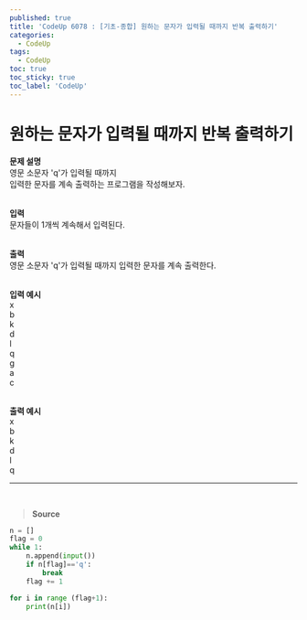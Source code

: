 ```yaml
---
published: true
title: 'CodeUp 6078 : [기초-종합] 원하는 문자가 입력될 때까지 반복 출력하기'
categories:
  - CodeUp
tags:
  - CodeUp
toc: true
toc_sticky: true
toc_label: 'CodeUp'
---
```


# 원하는 문자가 입력될 때까지 반복 출력하기

**문제 설명**  
영문 소문자 'q'가 입력될 때까지  
입력한 문자를 계속 출력하는 프로그램을 작성해보자.  
<br>

**입력**  
문자들이 1개씩 계속해서 입력된다.  
<br>

**출력**  
영문 소문자 'q'가 입력될 때까지 입력한 문자를 계속 출력한다.  
<br>

**입력 예시**  
x  
b  
k  
d  
l  
q  
g  
a  
c  
<br>

**출력 예시**  
x  
b  
k  
d  
l  
q

---

<br>

> **Source**

```python
n = []
flag = 0
while 1:
    n.append(input())
    if n[flag]=='q':
        break
    flag += 1

for i in range (flag+1):
    print(n[i])
```
